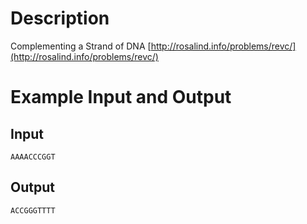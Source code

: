 
Description
===========

Complementing a Strand of DNA [http://rosalind.info/problems/revc/](http://rosalind.info/problems/revc/)

Example Input and Output
========================

Input
-----

    AAAACCCGGT

Output
------

    ACCGGGTTTT
